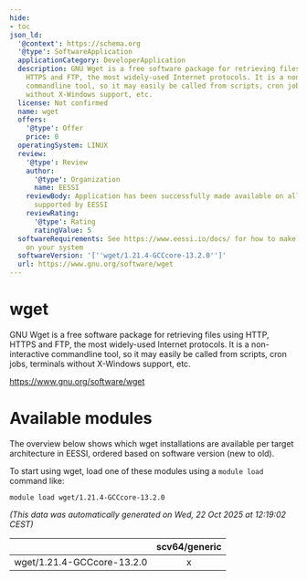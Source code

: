 ```yaml
---
hide:
- toc
json_ld:
  '@context': https://schema.org
  '@type': SoftwareApplication
  applicationCategory: DeveloperApplication
  description: GNU Wget is a free software package for retrieving files using HTTP,
    HTTPS and FTP, the most widely-used Internet protocols. It is a non-interactive
    commandline tool, so it may easily be called from scripts, cron jobs, terminals
    without X-Windows support, etc.
  license: Not confirmed
  name: wget
  offers:
    '@type': Offer
    price: 0
  operatingSystem: LINUX
  review:
    '@type': Review
    author:
      '@type': Organization
      name: EESSI
    reviewBody: Application has been successfully made available on all architectures
      supported by EESSI
    reviewRating:
      '@type': Rating
      ratingValue: 5
  softwareRequirements: See https://www.eessi.io/docs/ for how to make EESSI available
    on your system
  softwareVersion: '[''wget/1.21.4-GCCcore-13.2.0'']'
  url: https://www.gnu.org/software/wget
---
```


wget
====


GNU Wget is a free software package for retrieving files using HTTP, HTTPS and FTP, the most widely-used Internet protocols. It is a non-interactive commandline tool, so it may easily be called from scripts, cron jobs, terminals without X-Windows support, etc.

https://www.gnu.org/software/wget
# Available modules


The overview below shows which wget installations are available per target architecture in EESSI, ordered based on software version (new to old).

To start using wget, load one of these modules using a `module load` command like:

```shell
module load wget/1.21.4-GCCcore-13.2.0
```

*(This data was automatically generated on Wed, 22 Oct 2025 at 12:19:02 CEST)*

| |scv64/generic|
| :---: | :---: |
|wget/1.21.4-GCCcore-13.2.0|x|
